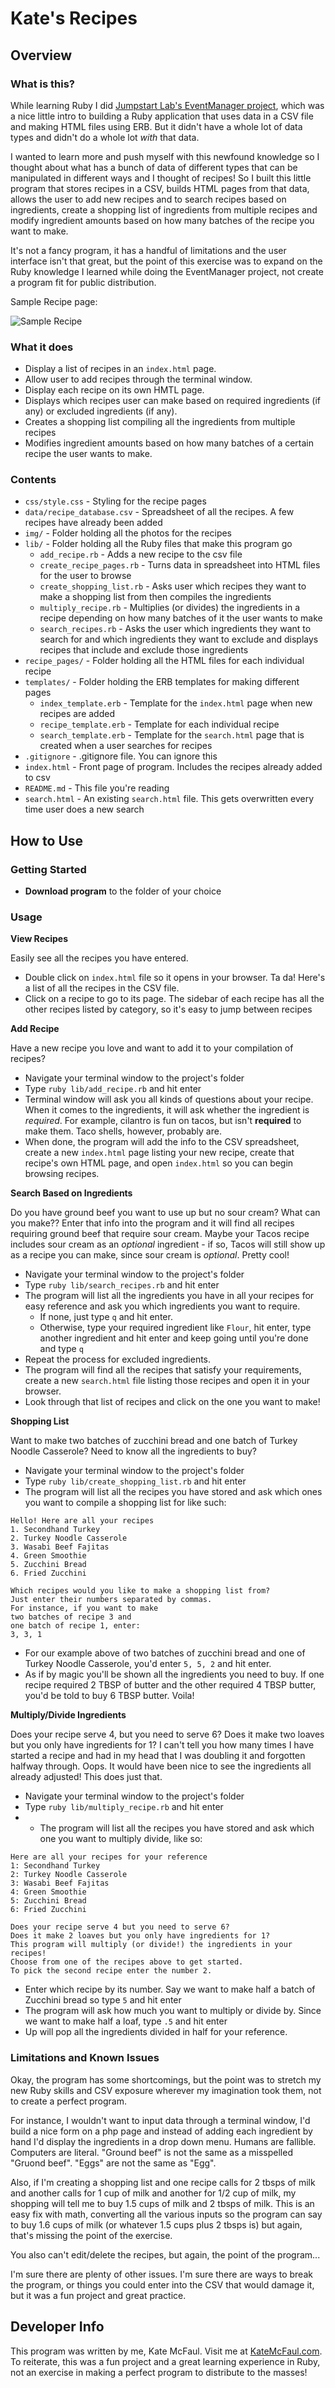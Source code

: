 # Kate's Recipes

## Overview

### What is this?

While learning Ruby I did [Jumpstart Lab's EventManager project](http://tutorials.jumpstartlab.com/projects/eventmanager.html), which was a nice little intro to building a Ruby application that uses data in a CSV file and making HTML files using ERB. But it didn't have a whole lot of data types and didn't do a whole lot _with_ that data. 

I wanted to learn more and push myself with this newfound knowledge so I thought about what has a bunch of data of different types that can be manipulated in different ways and I thought of recipes! So I built this little program that stores recipes in a CSV, builds HTML pages from that data, allows the user to add new recipes and to search recipes based on ingredients, create a shopping list of ingredients from multiple recipes and modify ingredient amounts based on how many batches of the recipe you want to make. 

It's not a fancy program, it has a handful of limitations and the user interface isn't that great, but the point of this exercise was to expand on the Ruby knowledge I learned while doing the EventManager project, not create a program fit for public distribution.

Sample Recipe page:

![Sample Recipe](/img/sample_recipe_screenshot.jpg)

### What it does

- Display a list of recipes in an `index.html` page.
- Allow user to add recipes through the terminal window.
- Display each recipe on its own HMTL page. 
- Displays which recipes user can make based on required ingredients (if any) or excluded ingredients (if any).
- Creates a shopping list compiling all the ingredients from multiple recipes
- Modifies ingredient amounts based on how many batches of a certain recipe the user wants to make.

### Contents

- `css/style.css` - Styling for the recipe pages
- `data/recipe_database.csv` - Spreadsheet of all the recipes. A few recipes have already been added
- `img/` - Folder holding all the photos for the recipes
- `lib/` - Folder holding all the Ruby files that make this program go
	- `add_recipe.rb` - Adds a new recipe to the csv file
	- `create_recipe_pages.rb` - Turns data in spreadsheet into HTML files for the user to browse
	- `create_shopping_list.rb` - Asks user which recipes they want to make a shopping list from then compiles the ingredients
	- `multiply_recipe.rb` - Multiplies (or divides) the ingredients in a recipe depending on how many batches of it the user wants to make
	- `search_recipes.rb` - Asks the user which ingredients they want to search for and which ingredients they want to exclude and displays recipes that include and exclude those ingredients
- `recipe_pages/` - Folder holding all the HTML files for each individual recipe
- `templates/` - Folder holding the ERB templates for making different pages
	- `index_template.erb` - Template for the `index.html` page when new recipes are added
	- `recipe_template.erb` - Template for each individual recipe
	- `search_template.erb` - Template for the `search.html` page that is created when a user searches for recipes
- `.gitignore` - .gitignore file. You can ignore this
- `index.html` - Front page of program. Includes the recipes already added to csv
- `README.md` - This file you're reading
- `search.html` - An existing `search.html` file. This gets overwritten every time user does a new search

## How to Use 

### Getting Started

- **Download program** to the folder of your choice

### Usage

**View Recipes**

Easily see all the recipes you have entered.

- Double click on `index.html` file so it opens in your browser. Ta da! Here's a list of all the recipes in the CSV file.
- Click on a recipe to go to its page. The sidebar of each recipe has all the other recipes listed by category, so it's easy to jump between recipes

**Add Recipe**

Have a new recipe you love and want to add it to your compilation of recipes?

- Navigate your terminal window to the project's folder
- Type `ruby lib/add_recipe.rb` and hit enter
- Terminal window will ask you all kinds of questions about your recipe. When it comes to the ingredients, it will ask whether the ingredient is _required_. For example, cilantro is fun on tacos, but isn't **required** to make them. Taco shells, however, probably are.
- When done, the program will add the info to the CSV spreadsheet, create a new `index.html` page listing your new recipe, create that recipe's own HTML page, and open `index.html` so you can begin browsing recipes. 

**Search Based on Ingredients**

Do you have ground beef you want to use up but no sour cream? What can you make?? Enter that info into the program and it will find all recipes requiring ground beef that require sour cream. Maybe your Tacos recipe includes sour cream as an _optional_ ingredient - if so, Tacos will still show up as a recipe you can make, since sour cream is _optional_. Pretty cool!

- Navigate your terminal window to the project's folder
- Type `ruby lib/search_recipes.rb` and hit enter
- The program will list all the ingredients you have in all your recipes for easy reference and ask you which ingredients you want to require. 
	- If none, just type `q` and hit enter. 
	- Otherwise, type your required ingredient like `Flour`, hit enter, type another ingredient and hit enter and keep going until you're done and type `q`
- Repeat the process for excluded ingredients. 
- The program will find all the recipes that satisfy your requirements, create a new `search.html` file listing those recipes and open it in your browser. 
- Look through that list of recipes and click on the one you want to make!

**Shopping List**

Want to make two batches of zucchini bread and one batch of Turkey Noodle Casserole? Need to know all the ingredients to buy?

- Navigate your terminal window to the project's folder
- Type `ruby lib/create_shopping_list.rb` and hit enter
- The program will list all the recipes you have stored and ask which ones you want to compile a shopping list for like such:

```
Hello! Here are all your recipes
1. Secondhand Turkey
2. Turkey Noodle Casserole
3. Wasabi Beef Fajitas
4. Green Smoothie
5. Zucchini Bread
6. Fried Zucchini

Which recipes would you like to make a shopping list from?
Just enter their numbers separated by commas.
For instance, if you want to make
two batches of recipe 3 and 
one batch of recipe 1, enter: 
3, 3, 1
```

- For our example above of two batches of zucchini bread and one of Turkey Noodle Casserole, you'd enter `5, 5, 2` and hit enter. 
- As if by magic you'll be shown all the ingredients you need to buy. If one recipe required 2 TBSP of butter and the other required 4 TBSP butter, you'd be told to buy 6 TBSP butter. Voila!

**Multiply/Divide Ingredients**

Does your recipe serve 4, but you need to serve 6? Does it make two loaves but you only have ingredients for 1? I can't tell you how many times I have started a recipe and had in my head that I was doubling it and forgotten halfway through. Oops. It would have been nice to see the ingredients all already adjusted! This does just that. 

- Navigate your terminal window to the project's folder
- Type `ruby lib/multiply_recipe.rb` and hit enter
- - The program will list all the recipes you have stored and ask which one you want to multiply divide, like so:

```
Here are all your recipes for your reference
1: Secondhand Turkey
2: Turkey Noodle Casserole
3: Wasabi Beef Fajitas
4: Green Smoothie
5: Zucchini Bread
6: Fried Zucchini

Does your recipe serve 4 but you need to serve 6?
Does it make 2 loaves but you only have ingredients for 1?
This program will multiply (or divide!) the ingredients in your recipes!
Choose from one of the recipes above to get started.
To pick the second recipe enter the number 2.
```

- Enter which recipe by its number. Say we want to make half a batch of Zucchini bread so type `5` and hit enter
- The program will ask how much you want to multiply or divide by. Since we want to make half a loaf, type `.5` and hit enter
- Up will pop all the ingredients divided in half for your reference.

### Limitations and Known Issues

Okay, the program has some shortcomings, but the point was to stretch my new Ruby skills and CSV exposure wherever my imagination took them, not to create a perfect program. 

For instance, I wouldn't want to input data through a terminal window, I'd build a nice form on a php page and instead of adding each ingredient by hand I'd display the ingredients in a drop down menu. Humans are fallible. Computers are literal. "Ground beef" is not the same as a misspelled "Gruond beef". "Eggs" are not the same as "Egg". 

Also, if I'm creating a shopping list and one recipe calls for 2 tbsps of milk and another calls for 1 cup of milk and another for 1/2 cup of milk, my shopping will tell me to buy 1.5 cups of milk and 2 tbsps of milk. This is an easy fix with math, converting all the various inputs so the program can say to buy 1.6 cups of milk (or whatever 1.5 cups plus 2 tbsps is) but again, that's missing the point of the exercise. 

You also can't edit/delete the recipes, but again, the point of the program...

I'm sure there are plenty of other issues. I'm sure there are ways to break the program, or things you could enter into the CSV that would damage it, but it was a fun project and great practice. 

## Developer Info

This program was written by me, Kate McFaul. Visit me at [KateMcFaul.com](http://katemcfaul.com). To reiterate, this was a fun project and a great learning experience in Ruby, not an exercise in making a perfect program to distribute to the masses!
